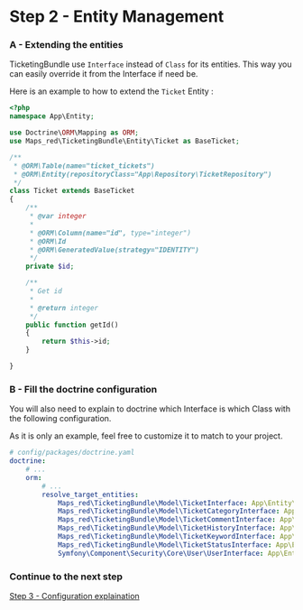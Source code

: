 Step 2 - Entity Management
=================

### A - Extending the entities

TicketingBundle use ``Interface`` instead of ``Class`` for its entities. This way you can easily 
override it from the Interface if need be.

Here is an example to how to extend the ``Ticket`` Entity :

```php
<?php
namespace App\Entity;

use Doctrine\ORM\Mapping as ORM;
use Maps_red\TicketingBundle\Entity\Ticket as BaseTicket;

/**
 * @ORM\Table(name="ticket_tickets")
 * @ORM\Entity(repositoryClass="App\Repository\TicketRepository")
 */
class Ticket extends BaseTicket
{
    /**
     * @var integer
     *
     * @ORM\Column(name="id", type="integer")
     * @ORM\Id
     * @ORM\GeneratedValue(strategy="IDENTITY")
     */
    private $id;

    /**
     * Get id
     *
     * @return integer
     */
    public function getId()
    {
        return $this->id;
    }

}
```

### B - Fill the doctrine configuration

You will also need to explain to doctrine which Interface is which Class with the following configuration.

As it is only an example, feel free to customize it to match to your project.

```yaml
# config/packages/doctrine.yaml
doctrine:
    # ...
    orm:
        # ...
        resolve_target_entities:
            Maps_red\TicketingBundle\Model\TicketInterface: App\Entity\Ticket
            Maps_red\TicketingBundle\Model\TicketCategoryInterface: App\Entity\TicketCategory
            Maps_red\TicketingBundle\Model\TicketCommentInterface: App\Entity\TicketComment
            Maps_red\TicketingBundle\Model\TicketHistoryInterface: App\Entity\TicketHistory
            Maps_red\TicketingBundle\Model\TicketKeywordInterface: App\Entity\TicketKeyword
            Maps_red\TicketingBundle\Model\TicketStatusInterface: App\Entity\TicketStatus
            Symfony\Component\Security\Core\User\UserInterface: App\Entity\User
```

### Continue to the next step
[Step 3 - Configuration explaination](3-setting_up_the_configuration.md)